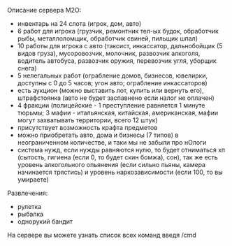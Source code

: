 Описание сервера M2O:
- инвентарь на 24 слота (игрок, дом, авто)
- 6 работ для игрока (грузчик, ремонтник тел-ых будок, обработчик рыбы, металлоломщик, обработчик свиней, пильщик шпал)
- 10 работы для игрока с авто (таксист, инкассатор, дальнобойщик (5 видов груза), мусоровозчик, молочник, развозчик алкоголя, водитель автобуса, развозчик оружия, перевозчик угля, уборщик снега)
- 5 нелегальных работ (ограбление домов, бизнесов, ювелирки, доступны с 0 до 5 часов; угон авто; ограбление инкассаторов)
- есть аукцион (можно выставить лот, купить или вернуть его), штрафстоянка (авто не будет заспавнено если налог не оплачен)
- 4 фракции (полицейские - 1 преступление равняется 1 минуте тюрьмы; 3 мафии - итальянская, китайская, американская, мафии могут захватывать территории, всего 12 штук)
- присутствует возможность крафта предметов
- можно приобретать авто, дома и бизнесы (7 типов) в неограниченном количестве, и таки мы не забыли про нОлоги
- система нужд, если нужды равняются нулю, то будет отниматься хп (сытость, гигиена (если 0, то будет скин бомжа), сон), так же есть уровень алкогольного опьянения (если сильно пьяны, камера начинается трястись) и уровень наркозависимости (если 100, то вы умираете)

Развлечения:
- рулетка
- рыбалка
- однорукий бандит

На сервере вы можете узнать список всех команд введя /cmd